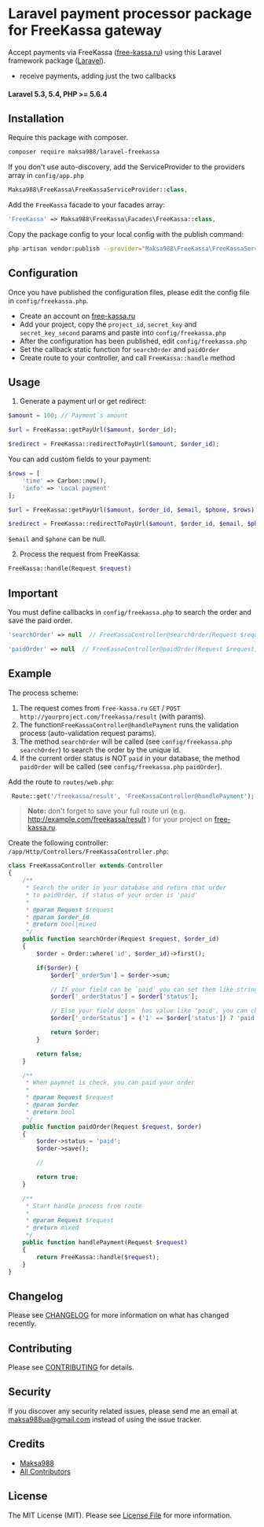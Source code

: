 # Laravel payment processor package for FreeKassa gateway

Accept payments via FreeKassa ([free-kassa.ru](https://www.free-kassa.ru/)) using this Laravel framework package ([Laravel](https://laravel.com)).

- receive payments, adding just the two callbacks

#### Laravel 5.3, 5.4, PHP >= 5.6.4

## Installation

Require this package with composer.

``` bash
composer require maksa988/laravel-freekassa
```

If you don't use auto-discovery, add the ServiceProvider to the providers array in `config/app.php`

```php
Maksa988\FreeKassa\FreeKassaServiceProvider::class,
```

Add the `FreeKassa` facade to your facades array:

```php
'FreeKassa' => Maksa988\FreeKassa\Facades\FreeKassa::class,
```

Copy the package config to your local config with the publish command:
``` bash
php artisan vendor:publish --provider="Maksa988\FreeKassa\FreeKassaServiceProvider"
```

## Configuration

Once you have published the configuration files, please edit the config file in `config/freekassa.php`.

- Create an account on [free-kassa.ru](http://free-kassa.ru)
- Add your project, copy the `project_id`, `secret_key` and `secret_key_second` params and paste into `config/freekassa.php`
- After the configuration has been published, edit `config/freekassa.php`
- Set the callback static function for `searchOrder` and `paidOrder`
- Create route to your controller, and call `FreeKassa::handle` method
 
## Usage

1) Generate a payment url or get redirect:

```php
$amount = 100; // Payment`s amount

$url = FreeKassa::getPayUrl($amount, $order_id);

$redirect = FreeKassa::redirectToPayUrl($amount, $order_id);
```

You can add custom fields to your payment:

```php
$rows = [
    'time' => Carbon::now(),
    'info' => 'Local payment'
];

$url = FreeKassa::getPayUrl($amount, $order_id, $email, $phone, $rows);

$redirect = FreeKassa::redirectToPayUrl($amount, $order_id, $email, $phone, $rows);
```

`$email` and `$phone` can be null.

2) Process the request from FreeKassa:
``` php
FreeKassa::handle(Request $request)
```

## Important

You must define callbacks in `config/freekassa.php` to search the order and save the paid order.


``` php
'searchOrder' => null  // FreeKassaController@searchOrder(Request $request)
```

``` php
'paidOrder' => null  // FreeKassaController@paidOrder(Request $request, $order)
```

## Example

The process scheme:

1. The request comes from `free-kassa.ru` `GET` / `POST` `http://yourproject.com/freekassa/result` (with params).
2. The function`FreeKassaController@handlePayment` runs the validation process (auto-validation request params).
3. The method `searchOrder` will be called (see `config/freekassa.php` `searchOrder`) to search the order by the unique id.
4. If the current order status is NOT `paid` in your database, the method `paidOrder` will be called (see `config/freekassa.php` `paidOrder`).

Add the route to `routes/web.php`:
``` php
 Route::get('/freekassa/result', 'FreeKassaController@handlePayment');
```

> **Note:**
don't forget to save your full route url (e.g. http://example.com/freekassa/result ) for your project on [free-kassa.ru](free-kassa.ru).

Create the following controller: `/app/Http/Controllers/FreeKassaController.php`:

``` php
class FreeKassaController extends Controller
{
    /**
     * Search the order in your database and return that order
     * to paidOrder, if status of your order is 'paid'
     *
     * @param Request $request
     * @param $order_id
     * @return bool|mixed
     */
    public function searchOrder(Request $request, $order_id)
    {
        $order = Order::where('id', $order_id)->first();

        if($order) {
            $order['_orderSum'] = $order->sum;

            // If your field can be `paid` you can set them like string
            $order['_orderStatus'] = $order['status'];

            // Else your field doesn` has value like 'paid', you can change this value
            $order['_orderStatus'] = ('1' == $order['status']) ? 'paid' : false;

            return $order;
        }

        return false;
    }

    /**
     * When paymnet is check, you can paid your order
     *
     * @param Request $request
     * @param $order
     * @return bool
     */
    public function paidOrder(Request $request, $order)
    {
        $order->status = 'paid';
        $order->save();

        //

        return true;
    }

    /**
     * Start handle process from route
     *
     * @param Request $request
     * @return mixed
     */
    public function handlePayment(Request $request)
    {
        return FreeKassa::handle($request);
    }
}
```


## Changelog

Please see [CHANGELOG](CHANGELOG.md) for more information on what has changed recently.

## Contributing

Please see [CONTRIBUTING](CONTRIBUTING.md) for details.

## Security

If you discover any security related issues, please send me an email at maksa988ua@gmail.com instead of using the issue tracker.

## Credits

- [Maksa988](https://github.com/maksa988)
- [All Contributors](../../contributors)

## License

The MIT License (MIT). Please see [License File](LICENSE.md) for more information.